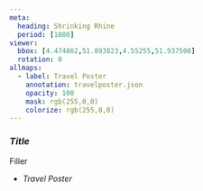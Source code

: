 ```yaml
---
meta:
  heading: Shrinking Rhine
  period: [1880]
viewer:
  bbox: [4.474862,51.893823,4.55255,51.937508]
  rotation: 0
allmaps:
  - label: Travel Poster
    annotation: travelposter.json
    opacity: 100
    mask: rgb(255,0,0)
    colorize: rgb(255,0,0)
---
```

### _Title_

Filler

- _Travel Poster_
